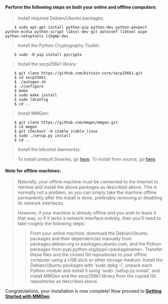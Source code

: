 #### Perform the following steps on both your online and offline computers:

> Install required Debian/Ubuntu packages:

		$ sudo apt-get install python-pip python-dev python-pexpect python-ecdsa python-scrypt libssl-dev git autoconf libtool wipe python-setuptools libgmp-dev

> Install the Python Cryptography Toolkit:

		$ sudo -H pip install pycrypto

> Install the secp256k1 library:

		$ git clone https://github.com/bitcoin-core/secp256k1.git
		$ cd secp256k1
		$ ./autogen.sh
		$ ./configure
		$ make
		$ sudo make install
		$ sudo ldconfig
		$ cd ..

> Install MMGen:

		$ git clone https://github.com/mmgen/mmgen.git
		$ cd mmgen
		$ git checkout -b stable stable_linux
		$ sudo ./setup.py install
		$ cd ..

> Install the bitcoind daemon(s):

> To install prebuilt binaries, go [here][01].  To install from source, go
> [here][02].

#### Note for offline machines:

> Naturally, your offline machine must be connected to the Internet to retrieve
> and install the above packages as described above.  This is normally not a
> problem, as you can simply take the machine offline permanently after the
> install is done, preferably removing or disabling its network interfaces.

> However, if your machine is already offline and you wish to leave it that way,
> or if it lacks a network interface entirely, then you'll need to take roughly
> the following steps:

>> From your online machine, download the Debian/Ubuntu packages and their
>> dependencies manually from packages.debian.org or packages.ubuntu.com, and
>> the Python packages from pypi.python.org/pypi/&lt;packagename&gt;.  Transfer
>> these files and the cloned Git repositories to your offline computer using a
>> USB stick or other storage medium.  Install the Debian/Ubuntu packages with
>> 'sudo dpkg -i', unpack each Python module and install it using 'sudo
>> ./setup.py install', and install MMGen and the secp256k1 library from the
>> copied Git repositories as described above.

Congratulations, your installation is now complete!  Now proceed to [**Getting
Started with MMGen**][gs].

[01]: Install-Bitcoind
[02]: Install-Bitcoind-from-Source-on-Debian-or-Ubuntu-Linux
[gs]: Getting-Started-with-MMGen
[03]: https://pypi.python.org/packages/source/p/pexpect/pexpect-3.1.tar.gz
